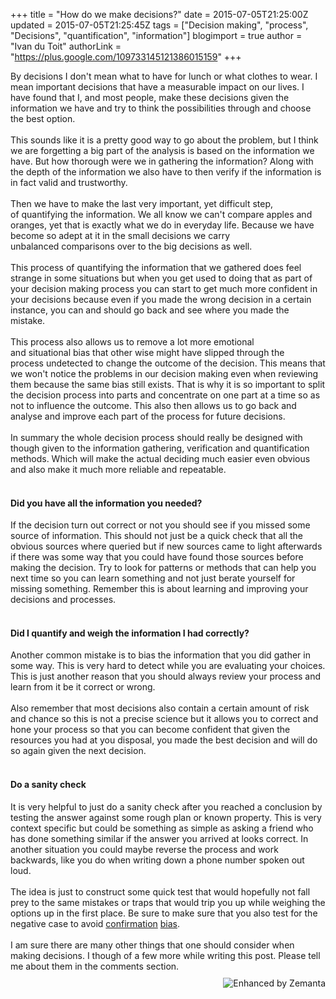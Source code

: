 +++
title = "How do we make decisions?"
date = 2015-07-05T21:25:00Z
updated = 2015-07-05T21:25:45Z
tags = ["Decision making", "process", "Decisions", "quantification", "information"]
blogimport = true 
author = "Ivan du Toit"
authorLink = "https://plus.google.com/109733145121386015159"
+++

By decisions I don't mean what to have for lunch or what clothes to wear. I mean important decisions that have a&nbsp;measurable&nbsp;impact on our lives. I have found that I, and most people, make these decisions given the information we have and try to think the&nbsp;possibilities&nbsp;through and choose the best option.<br /><br />This sounds like it is a pretty good way to go about the problem, but I think we are forgetting a big part of the analysis is based on the information we have. But how thorough were we in gathering the information? Along with the depth of the information we also have to then verify if the information is in fact valid and trustworthy.<br /><br /><a name='more'></a>Then we have to make the last very important, yet difficult step, of&nbsp;quantifying&nbsp;the information. We all know we can't compare apples and oranges, yet that is exactly what we do in everyday life. Because we have become so adept at it in the small decisions we carry unbalanced&nbsp;comparisons&nbsp;over to the big decisions as well.<br /><br />This process of&nbsp;quantifying&nbsp;the information that we gathered does feel strange in some situations but when you get used to doing that as part of your decision making process you can start to get much more confident in your decisions because even if you made the wrong decision in a certain instance, you can and should go back and see where you made the mistake.<br /><br />This process also allows us to remove a lot more emotional and&nbsp;situational&nbsp;bias that other wise might have slipped through the process&nbsp;undetected&nbsp;to change the outcome of the decision. This means that we won't notice the problems in our decision making even when reviewing them because the same bias still&nbsp;exists.&nbsp;That is why it is so important to split the decision process into parts and concentrate on one part at a time so as not to&nbsp;influence&nbsp;the outcome. This also then allows us to go back and analyse and improve each part of the process for future decisions.<br /><br />In summary the whole decision process should&nbsp;really&nbsp;be designed with though given to the information gathering, verification and quantification methods. Which will make the actual deciding much easier even obvious and also make it much more reliable and repeatable.<br /><br /><h4>Did you have all the information you needed?</h4>If the decision turn out correct or not you should see if you missed some source of information. This should not just be a quick check that all the obvious sources where queried but if new sources came to light afterwards if there was some way that you could have found those sources before making the decision. Try to look for patterns or methods that can help you next time so you can learn something and not just berate yourself for missing something. Remember this is about learning and improving your decisions and processes.<br /><br /><h4>Did I&nbsp;quantify&nbsp;and weigh the information I had&nbsp;correctly?</h4><div>Another common mistake is to bias the information that you did gather in some way. This is very hard to detect while you are evaluating your choices. This is just another reason that you should always review your process and learn from it be it correct or wrong.</div><div><br /></div><div>Also remember that most decisions also contain a certain amount of risk and chance so this is not a precise&nbsp;science&nbsp;but it allows you to correct and hone your process so that you can become confident that given the resources you had at you disposal, you made the best decision and will do so again given the next decision.<br /><br /><h4>Do a sanity check</h4></div><div>It is very helpful to just do a sanity check after you reached a conclusion by testing the answer against some rough plan or known property. This is very context specific but could be something as simple as asking a friend who has done something similar if the answer you arrived at looks correct. In another situation you could maybe reverse the process and work backwards, like you do when writing down a phone number spoken out loud.</div><div><br /></div><div>The idea is just to construct some quick test that would hopefully not fall prey to the same mistakes or traps that would trip you up while weighing the options up in the first place. Be sure to make sure that you also test for the negative case to avoid <a href="http://www.nytimes.com/interactive/2015/07/03/upshot/a-quick-puzzle-to-test-your-problem-solving.html?_r=0">confirmation</a> <a href="https://en.wikipedia.org/wiki/Confirmation_bias">bias</a>.</div><div><br /></div><div>I am sure there are many other things that one should consider when making decisions. I though of a few more while writing this post. Please tell me about them in the comments section.</div><div class="zemanta-pixie" style="height: 15px; margin-top: 10px;"><a class="zemanta-pixie-a" href="http://www.zemanta.com/?px" title="Enhanced by Zemanta"><img alt="Enhanced by Zemanta" class="zemanta-pixie-img" src="http://img.zemanta.com/zemified_h.png?x-id=20b7456c-34be-439a-856a-4ea867ad6983" style="border: none; float: right;" /></a></div>

